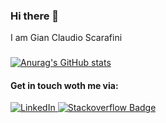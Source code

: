 ### Hi there 👋
I am Gian Claudio Scarafini

###
[![Anurag's GitHub stats](https://github-readme-stats.vercel.app/api?username=anuraghazra)](https://github.com/anuraghazra/github-readme-stats)

#### Get in touch woth me via:

<a href="https://www.linkedin.com/in/gian-claudio-scarafini-/">
    <img src="https://img.shields.io/badge/LinkedIn-blue?tab=followers?logo=github&style=for-the-badge" alt="LinkedIn" />
</a>
<a href="https://stackoverflow.com/users/10179790/gscarafini">
    <img src="https://img.shields.io/badge/stackoverflow-f48226.svg?style=for-the-badge&logo=stackoverflow&logoColor=white" alt="Stackoverflow Badge" />
</a>
<!--
**GianClaudioScarafini/GianClaudioScarafini** is a ✨ _special_ ✨ repository because its `README.md` (this file) appears on your GitHub profile.

Here are some ideas to get you started:

- 🔭 I’m currently working on ...
- 🌱 I’m currently learning ...
- 👯 I’m looking to collaborate on ...
- 🤔 I’m looking for help with ...
- 💬 Ask me about ...
- 📫 How to reach me: ...
- 😄 Pronouns: ...
- ⚡ Fun fact: ...
-->
